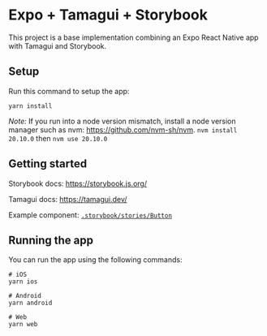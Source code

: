 # Expo + Tamagui + Storybook

This project is a base implementation combining an Expo React Native app with Tamagui and Storybook.

## Setup

Run this command to setup the app:

```
yarn install
```

*Note:* If you run into a node version mismatch, install a node version manager such as nvm: https://github.com/nvm-sh/nvm. `nvm install 20.10.0` then `nvm use 20.10.0`

## Getting started

Storybook docs:
https://storybook.js.org/

Tamagui docs:
https://tamagui.dev/

Example component:
[`.storybook/stories/Button`](https://github.com/fig-wealth/storybook-tamagui/tree/main/.storybook/stories/Button)

## Running the app

You can run the app using the following commands:

```
# iOS
yarn ios

# Android
yarn android

# Web
yarn web
```
